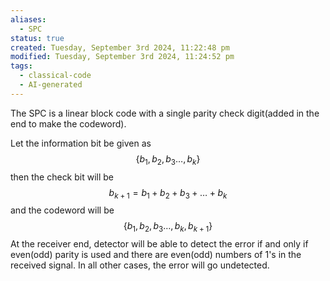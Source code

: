 ```yaml
---
aliases:
  - SPC
status: true
created: Tuesday, September 3rd 2024, 11:22:48 pm
modified: Tuesday, September 3rd 2024, 11:24:52 pm
tags:
  - classical-code
  - AI-generated
---
```

The SPC is a linear block code with a single parity check digit(added in the end to make the codeword).

Let the information bit be given as
$$
\{b_1, b_2, b_3 \ldots, b_k\}
$$
then the check bit will be
$$
b_{k+1}=b_1+b_2+b_3+\ldots+b_k
$$
and the codeword will be
$$
\{b_1, b_2, b_3 \ldots, b_k, b_{k+1}\}
$$
At the receiver end, detector will be able to detect the error if and only if even(odd) parity is used and there are even(odd) numbers of 1's in the received signal. In all other cases, the error will go undetected.